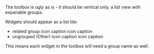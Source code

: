 The toolbox is ugly as is - it should be vertical only, a list view with expanable groups.

Widgets should appear as a list tile:

- related group
	icon caption
	icon caption
- ungrouped (Other)
	icon caption
	icon caption

This means each widget in the toolbox will need a group name as well.
